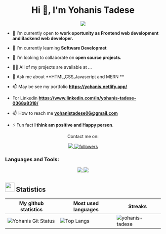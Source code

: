 
<h1 align="center">Hi 👋, I'm Yohanis Tadese</h1>
<p align="center">
  <img src="https://readme-typing-svg.herokuapp.com?lines=I'm+Full-Stack+Developer;I'm+MERN-Stack+Developer;I'm+React+Developer;&center=true&width=500&height=50">
</p>

- 🤝 I’m currently open to **work oportunity as Frontend web development and Backend web developer.**

- 🌱 I’m currently learning **Software Developmet**

- 👯 I’m looking to collaborate on **open source projects.**

- 👨‍💻 All of my projects are available at ...

- 💬 Ask me about **HTML,CSS,Javascript and MERN **

- 📫 May be see my portfolio **https://yohanis.netlify.app/**
- For Linkedin  **https://www.linkedin.com/in/yohanis-tadese-0368a8318/**
  
- 📫 How to reach me **yohanistadese06@gmail.com**

- ⚡ Fun fact **I think am positive and Happy person.**

</p>

<p align="center">Contact me on:</p>

<p align="center">
   <a href="https://www.upwork.com/freelancers/~01c69e82e4eb0f99b3">
     <img 
        target="_blank"src="https://camo.githubusercontent.com/7cd478b0991a2887b86b80b07f56e6d6c480aab0d41d28a1564d3bd3ebd59422/68747470733a2f2f696d672e736869656c64732e696f2f7374617469632f76313f7374796c653d666f722d7468652d6261646765266d6573736167653d5570776f726b26636f6c6f723d323232323232266c6f676f3d5570776f726b266c6f676f436f6c6f723d364644413434266c6162656c3d">
   </a>
        <a 
            href="https://github.com/yohanis-tadese">
            <img 
                alt="followers" 
                title="Follow me on GitHub" 
                 src="https://img.shields.io/github/followers/yohanis-tadese?color=0794C9&labelColor=1155ba&style=for-the-badge&logo=github&label=Follow" 
              />
        </a>
      
  </p>

<h3 align="left">Languages and Tools:</h3>
<p align="center">
  <a href="">
        <img src="https://skillicons.dev/icons?i=react,bootstrap,css" />
        <img src="https://skillicons.dev/icons?i=tailwind,figma,html,nodejs,mysql,mongodb,expressjs" />


  </a>
</p>

## <img src="https://media4.giphy.com/media/MIGbtLZoVjbl0bYbAd/giphy.gif?cid=ecf05e472t2h0i8d7dcjaoau9iqtchhr899hxmpxzzgc7lyw&rid=giphy.gif" width="30"> Statistics
| My github statistics                                                                                                                                                  | Most used languages                                                                                                                                                   | Streaks                                                                                       |
| --------------------------------------------------------------------------------------------------------------------------------------------------------------------- | --------------------------------------------------------------------------------------------------------------------------------------------------------------------- | --------------------------------------------------------------------------------------------- |
| ![Yohanis Git Status](https://github-readme-stats.vercel.app/api?username=yohanis-tadese&show_icons=true&theme=dark&hide_title=true&count_private=true) |![Top Langs](https://github-readme-stats.vercel.app/api/top-langs/?username=yohanis-tadese&show_icons=true&theme=dark&hide_title=true) | ![yohanis-tadese](https://github-readme-streak-stats.herokuapp.com/?user=yohanis-tadese&theme=dark) |


<br>

